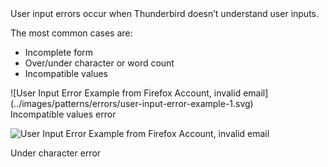 <div class="grid-2">
<div markdown="1">
User input errors occur when Thunderbird doesn’t understand user inputs.

The most common cases are:

* Incomplete form
* Over/under character or word count
* Incompatible values
</div>
<div markdown="1">
![User Input Error Example from Firefox Account, invalid email](../images/patterns/errors/user-input-error-example-1.svg)

<figcaption>Incompatible values error</figcaption>

![User Input Error Example from Firefox Account, invalid email](../images/patterns/errors/user-input-error-example-2.svg)

<figcaption>Under character error</figcaption>
</div>
</div>

